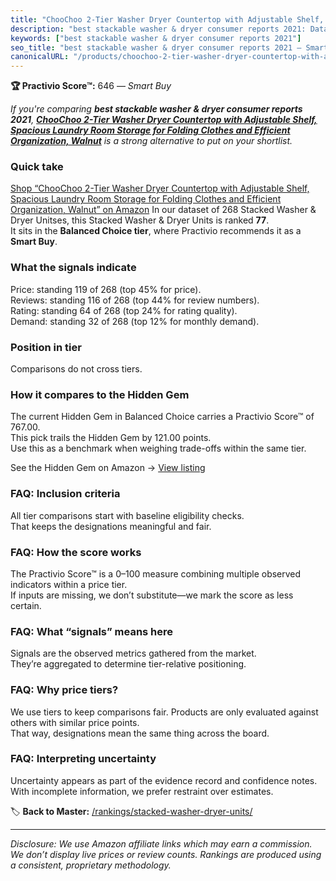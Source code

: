 ```yaml
---
title: "ChooChoo 2-Tier Washer Dryer Countertop with Adjustable Shelf, Spacious Laundry Room Storage for Folding Clothes and Efficient Organization, Walnut"
description: "best stackable washer & dryer consumer reports 2021: Data-driven within Balanced Choice ranking using the Practivio Score™. Positioned by quality, value, deman…"
keywords: ["best stackable washer & dryer consumer reports 2021"]
seo_title: "best stackable washer & dryer consumer reports 2021 — Smart Buy Balanced Choice (2025)"
canonicalURL: "/products/choochoo-2-tier-washer-dryer-countertop-with-adjustable-shelf-spacious-laundry-room-storage-for-folding-clothes-and-efficient-organization-walnut-B0F6YJ8VFF/"
---
```


**🏆 Practivio Score™:** 646 — _Smart Buy_


*If you're comparing **best stackable washer & dryer consumer reports 2021**, **[ChooChoo 2-Tier Washer Dryer Countertop with Adjustable Shelf, Spacious Laundry Room Storage for Folding Clothes and Efficient Organization, Walnut](https://www.amazon.com/dp/B0F6YJ8VFF?tag=practivio-20)** is a strong alternative to put on your shortlist.*
### Quick take
[Shop “ChooChoo 2-Tier Washer Dryer Countertop with Adjustable Shelf, Spacious Laundry Room Storage for Folding Clothes and Efficient Organization, Walnut” on Amazon](https://www.amazon.com/dp/B0F6YJ8VFF?tag=practivio-20)
In our dataset of 268 Stacked Washer & Dryer Unitses, this Stacked Washer & Dryer Units is ranked **77**.  
It sits in the **Balanced Choice tier**, where Practivio recommends it as a **Smart Buy**.

### What the signals indicate
Price: standing 119 of 268 (top 45% for price).  
Reviews: standing 116 of 268 (top 44% for review numbers).  
Rating: standing 64 of 268 (top 24% for rating quality).  
Demand: standing 32 of 268 (top 12% for monthly demand).

### Position in tier
Comparisons do not cross tiers.

### How it compares to the Hidden Gem
The current Hidden Gem in Balanced Choice carries a Practivio Score™ of 767.00.  
This pick trails the Hidden Gem by 121.00 points.  
Use this as a benchmark when weighing trade-offs within the same tier.  

See the Hidden Gem on Amazon → [View listing](https://www.amazon.com/dp/B09YLKMHLH?tag=practivio-20)

### FAQ: Inclusion criteria
All tier comparisons start with baseline eligibility checks.  
That keeps the designations meaningful and fair.

### FAQ: How the score works
The Practivio Score™ is a 0–100 measure combining multiple observed indicators within a price tier.  
If inputs are missing, we don’t substitute—we mark the score as less certain.

### FAQ: What “signals” means here
Signals are the observed metrics gathered from the market.  
They’re aggregated to determine tier-relative positioning.

### FAQ: Why price tiers?
We use tiers to keep comparisons fair. Products are only evaluated against others with similar price points.  
That way, designations mean the same thing across the board.

### FAQ: Interpreting uncertainty
Uncertainty appears as part of the evidence record and confidence notes.  
With incomplete information, we prefer restraint over estimates.


🏷️ **Back to Master:** [/rankings/stacked-washer-dryer-units/](/rankings/stacked-washer-dryer-units/)

---
_Disclosure: We use Amazon affiliate links which may earn a commission. We don’t display live prices or review counts. Rankings are produced using a consistent, proprietary methodology._

